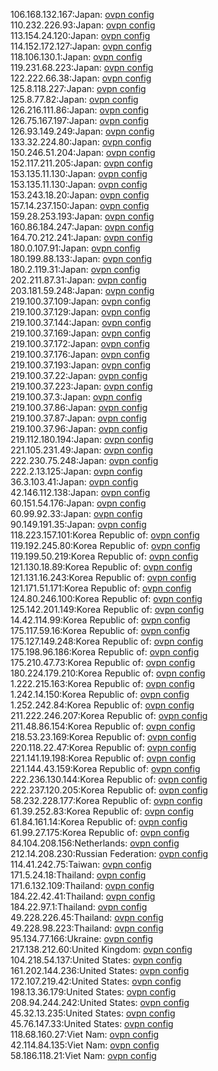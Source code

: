 106.168.132.167:Japan: [ovpn config](vpn/106_168_132_167.ovpn)  
110.232.226.93:Japan: [ovpn config](vpn/110_232_226_93.ovpn)  
113.154.24.120:Japan: [ovpn config](vpn/113_154_24_120.ovpn)  
114.152.172.127:Japan: [ovpn config](vpn/114_152_172_127.ovpn)  
118.106.130.1:Japan: [ovpn config](vpn/118_106_130_1.ovpn)  
119.231.68.223:Japan: [ovpn config](vpn/119_231_68_223.ovpn)  
122.222.66.38:Japan: [ovpn config](vpn/122_222_66_38.ovpn)  
125.8.118.227:Japan: [ovpn config](vpn/125_8_118_227.ovpn)  
125.8.77.82:Japan: [ovpn config](vpn/125_8_77_82.ovpn)  
126.216.111.86:Japan: [ovpn config](vpn/126_216_111_86.ovpn)  
126.75.167.197:Japan: [ovpn config](vpn/126_75_167_197.ovpn)  
126.93.149.249:Japan: [ovpn config](vpn/126_93_149_249.ovpn)  
133.32.224.80:Japan: [ovpn config](vpn/133_32_224_80.ovpn)  
150.246.51.204:Japan: [ovpn config](vpn/150_246_51_204.ovpn)  
152.117.211.205:Japan: [ovpn config](vpn/152_117_211_205.ovpn)  
153.135.11.130:Japan: [ovpn config](vpn/153_135_11_130.ovpn)  
153.135.11.130:Japan: [ovpn config](vpn/153_135_11_130.ovpn)  
153.243.18.20:Japan: [ovpn config](vpn/153_243_18_20.ovpn)  
157.14.237.150:Japan: [ovpn config](vpn/157_14_237_150.ovpn)  
159.28.253.193:Japan: [ovpn config](vpn/159_28_253_193.ovpn)  
160.86.184.247:Japan: [ovpn config](vpn/160_86_184_247.ovpn)  
164.70.212.241:Japan: [ovpn config](vpn/164_70_212_241.ovpn)  
180.0.107.91:Japan: [ovpn config](vpn/180_0_107_91.ovpn)  
180.199.88.133:Japan: [ovpn config](vpn/180_199_88_133.ovpn)  
180.2.119.31:Japan: [ovpn config](vpn/180_2_119_31.ovpn)  
202.211.87.31:Japan: [ovpn config](vpn/202_211_87_31.ovpn)  
203.181.59.248:Japan: [ovpn config](vpn/203_181_59_248.ovpn)  
219.100.37.109:Japan: [ovpn config](vpn/219_100_37_109.ovpn)  
219.100.37.129:Japan: [ovpn config](vpn/219_100_37_129.ovpn)  
219.100.37.144:Japan: [ovpn config](vpn/219_100_37_144.ovpn)  
219.100.37.169:Japan: [ovpn config](vpn/219_100_37_169.ovpn)  
219.100.37.172:Japan: [ovpn config](vpn/219_100_37_172.ovpn)  
219.100.37.176:Japan: [ovpn config](vpn/219_100_37_176.ovpn)  
219.100.37.193:Japan: [ovpn config](vpn/219_100_37_193.ovpn)  
219.100.37.22:Japan: [ovpn config](vpn/219_100_37_22.ovpn)  
219.100.37.223:Japan: [ovpn config](vpn/219_100_37_223.ovpn)  
219.100.37.3:Japan: [ovpn config](vpn/219_100_37_3.ovpn)  
219.100.37.86:Japan: [ovpn config](vpn/219_100_37_86.ovpn)  
219.100.37.87:Japan: [ovpn config](vpn/219_100_37_87.ovpn)  
219.100.37.96:Japan: [ovpn config](vpn/219_100_37_96.ovpn)  
219.112.180.194:Japan: [ovpn config](vpn/219_112_180_194.ovpn)  
221.105.231.49:Japan: [ovpn config](vpn/221_105_231_49.ovpn)  
222.230.75.248:Japan: [ovpn config](vpn/222_230_75_248.ovpn)  
222.2.13.125:Japan: [ovpn config](vpn/222_2_13_125.ovpn)  
36.3.103.41:Japan: [ovpn config](vpn/36_3_103_41.ovpn)  
42.146.112.138:Japan: [ovpn config](vpn/42_146_112_138.ovpn)  
60.151.54.176:Japan: [ovpn config](vpn/60_151_54_176.ovpn)  
60.99.92.33:Japan: [ovpn config](vpn/60_99_92_33.ovpn)  
90.149.191.35:Japan: [ovpn config](vpn/90_149_191_35.ovpn)  
118.223.157.101:Korea Republic of: [ovpn config](vpn/118_223_157_101.ovpn)  
119.192.245.80:Korea Republic of: [ovpn config](vpn/119_192_245_80.ovpn)  
119.199.50.219:Korea Republic of: [ovpn config](vpn/119_199_50_219.ovpn)  
121.130.18.89:Korea Republic of: [ovpn config](vpn/121_130_18_89.ovpn)  
121.131.16.243:Korea Republic of: [ovpn config](vpn/121_131_16_243.ovpn)  
121.171.51.171:Korea Republic of: [ovpn config](vpn/121_171_51_171.ovpn)  
124.80.246.100:Korea Republic of: [ovpn config](vpn/124_80_246_100.ovpn)  
125.142.201.149:Korea Republic of: [ovpn config](vpn/125_142_201_149.ovpn)  
14.42.114.99:Korea Republic of: [ovpn config](vpn/14_42_114_99.ovpn)  
175.117.59.16:Korea Republic of: [ovpn config](vpn/175_117_59_16.ovpn)  
175.127.149.248:Korea Republic of: [ovpn config](vpn/175_127_149_248.ovpn)  
175.198.96.186:Korea Republic of: [ovpn config](vpn/175_198_96_186.ovpn)  
175.210.47.73:Korea Republic of: [ovpn config](vpn/175_210_47_73.ovpn)  
180.224.179.210:Korea Republic of: [ovpn config](vpn/180_224_179_210.ovpn)  
1.222.215.163:Korea Republic of: [ovpn config](vpn/1_222_215_163.ovpn)  
1.242.14.150:Korea Republic of: [ovpn config](vpn/1_242_14_150.ovpn)  
1.252.242.84:Korea Republic of: [ovpn config](vpn/1_252_242_84.ovpn)  
211.222.246.207:Korea Republic of: [ovpn config](vpn/211_222_246_207.ovpn)  
211.48.86.154:Korea Republic of: [ovpn config](vpn/211_48_86_154.ovpn)  
218.53.23.169:Korea Republic of: [ovpn config](vpn/218_53_23_169.ovpn)  
220.118.22.47:Korea Republic of: [ovpn config](vpn/220_118_22_47.ovpn)  
221.141.19.198:Korea Republic of: [ovpn config](vpn/221_141_19_198.ovpn)  
221.144.43.159:Korea Republic of: [ovpn config](vpn/221_144_43_159.ovpn)  
222.236.130.144:Korea Republic of: [ovpn config](vpn/222_236_130_144.ovpn)  
222.237.120.205:Korea Republic of: [ovpn config](vpn/222_237_120_205.ovpn)  
58.232.228.177:Korea Republic of: [ovpn config](vpn/58_232_228_177.ovpn)  
61.39.252.83:Korea Republic of: [ovpn config](vpn/61_39_252_83.ovpn)  
61.84.161.14:Korea Republic of: [ovpn config](vpn/61_84_161_14.ovpn)  
61.99.27.175:Korea Republic of: [ovpn config](vpn/61_99_27_175.ovpn)  
84.104.208.156:Netherlands: [ovpn config](vpn/84_104_208_156.ovpn)  
212.14.208.230:Russian Federation: [ovpn config](vpn/212_14_208_230.ovpn)  
114.41.242.75:Taiwan: [ovpn config](vpn/114_41_242_75.ovpn)  
171.5.24.18:Thailand: [ovpn config](vpn/171_5_24_18.ovpn)  
171.6.132.109:Thailand: [ovpn config](vpn/171_6_132_109.ovpn)  
184.22.42.41:Thailand: [ovpn config](vpn/184_22_42_41.ovpn)  
184.22.97.1:Thailand: [ovpn config](vpn/184_22_97_1.ovpn)  
49.228.226.45:Thailand: [ovpn config](vpn/49_228_226_45.ovpn)  
49.228.98.223:Thailand: [ovpn config](vpn/49_228_98_223.ovpn)  
95.134.77.166:Ukraine: [ovpn config](vpn/95_134_77_166.ovpn)  
217.138.212.60:United Kingdom: [ovpn config](vpn/217_138_212_60.ovpn)  
104.218.54.137:United States: [ovpn config](vpn/104_218_54_137.ovpn)  
161.202.144.236:United States: [ovpn config](vpn/161_202_144_236.ovpn)  
172.107.219.42:United States: [ovpn config](vpn/172_107_219_42.ovpn)  
198.13.36.179:United States: [ovpn config](vpn/198_13_36_179.ovpn)  
208.94.244.242:United States: [ovpn config](vpn/208_94_244_242.ovpn)  
45.32.13.235:United States: [ovpn config](vpn/45_32_13_235.ovpn)  
45.76.147.33:United States: [ovpn config](vpn/45_76_147_33.ovpn)  
118.68.160.27:Viet Nam: [ovpn config](vpn/118_68_160_27.ovpn)  
42.114.84.135:Viet Nam: [ovpn config](vpn/42_114_84_135.ovpn)  
58.186.118.21:Viet Nam: [ovpn config](vpn/58_186_118_21.ovpn)  
